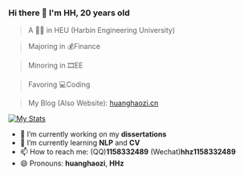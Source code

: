 ### Hi there 👋  I'm HH, 20 years old
> A 👨‍🎓 in HEU (Harbin Engineering University)

> Majoring in 💰Finance 

> Minoring in 🎞EE

> Favoring 💻Coding

> My Blog (Also Website): [huanghaozi.cn](https://huanghaozi.cn)

[![My Stats](https://github-readme-stats.vercel.app/api?username=huanghaozi)]()

- 🔭 I’m currently working on my **dissertations**
- 🌱 I’m currently learning **NLP** and **CV**
- 📫 How to reach me: (QQ)**1158332489**  (Wechat)**hhz1158332489**
- 😄 Pronouns: **huanghaozi**, **HHz**

